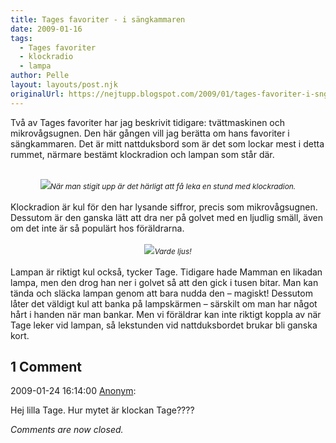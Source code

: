 ```yaml
---
title: Tages favoriter - i sängkammaren
date: 2009-01-16
tags: 
  - Tages favoriter
  - klockradio
  - lampa	
author: Pelle
layout: layouts/post.njk
originalUrl: https://nejtupp.blogspot.com/2009/01/tages-favoriter-i-sngkammaren.html
---
```


Två av Tages favoriter har jag beskrivit tidigare: tvättmaskinen och mikrovågsugnen. Den här gången vill jag berätta om hans favoriter i sängkammaren. Det är mitt nattduksbord som är det som lockar mest i detta rummet, närmare bestämt klockradion och lampan som står där.<br><br><div style="text-align: center;"><img src="../../../../img/_MG_0094_1024pix.jpg"><span style="font-style: italic;font-size:85%;">När man stigit upp är det härligt att få leka en stund med klockradion.</span><br></div><br>Klockradion är kul för den har lysande siffror, precis som mikrovågsugnen. Dessutom är den ganska lätt att dra ner på golvet med en ljudlig smäll, även om det inte är så populärt hos föräldrarna.<br><br><div style="text-align: center;"><img src="../../../../img/_MG_0109_1024pix.jpg"><span style="font-style: italic;font-size:85%;">Varde ljus!</span><br></div><br>Lampan är riktigt kul också, tycker Tage. Tidigare hade Mamman en likadan lampa, men den drog han ner i golvet så att den gick i tusen bitar. Man kan tända och släcka lampan genom att bara nudda den  – magiskt! Dessutom låter det väldigt kul att banka på lampskärmen – särskilt om man har något hårt i handen när man bankar. Men vi föräldrar kan inte riktigt koppla av när Tage leker vid lampan, så lekstunden vid nattduksbordet brukar bli ganska kort.

<div class="comments">
	<div class="comments-header"><h2>1 Comment</h2></div>
	<div class="comments-body">
			<div class="comment" id="comment-4945318945488950251">
				<p class="comment-header">
					<date datetime="2009-01-24T16:14:00.000+01:00">2009-01-24 16:14:00</date> 
					<a href="undefined" rel="nofollow">Anonym</a>:
				</p>
				<div class="comment-content"><p>Hej lilla Tage. Hur mytet är klockan Tage????</p></div>
				<div class="comment-footer"></div>
			</div></div>
	<p class="comments-footer"><em>Comments are now closed.</em></p>
</div>